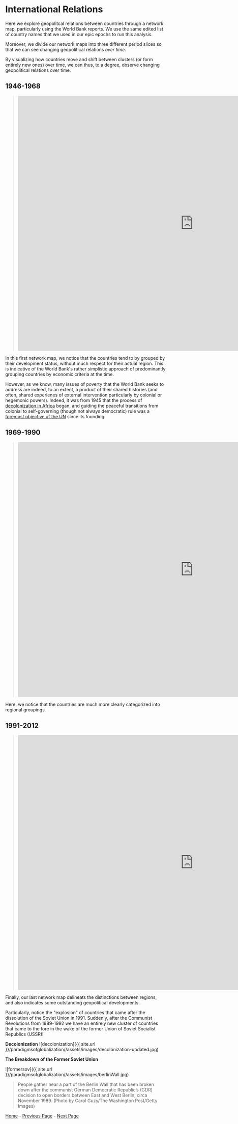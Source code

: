 # **International Relations**
 
Here we explore geopolitcal relations between countries through a network map, particularly using the World Bank reports. We use the same edited list of country names that we used in our epic epochs to run this analysis. 

Moreover, we divide our network maps into three different period slices so that we can see changing geopolitical relations *over time*. 


By visualizing how countries move and shift between clusters (or form entirely new ones) over time, we can thus, to a degree, observe changing geopolitical relations over time. 


## **1946-1968**
> <iframe src="https://documents.cortext.net/lib/mapexplorer/explorerjs.html?file=https://assets.cortext.net/docs/d7d64cc38fff0d65a6ff8afbbc8c2894" frameborder="0" style="overflow:hidden;border:1px solid #DDDDDD;" width="1100" height="800" allowfullscreen></iframe>

In this first network map, we notice that the countries tend to by grouped by their development status, without much respect for their actual region. This is indicative of the World Bank's rather simplistic approach of predominantly grouping countries by economic criteria at the time. 

However, as we know, many issues of poverty that the World Bank seeks to address are indeed, to an extent, a product of their shared histories (and often, shared experienes of external intervention particularly by colonial or hegemonic powers). Indeed, it was from 1945 that the process of [decolonization in Africa](https://history.state.gov/milestones/1945-1952/asia-and-africa) began, and guiding the peaceful transitions from colonial to self-governing (though not always democratic) rule was a [foremost objective of the UN](http://www.un.org/en/sections/issues-depth/decolonization/) since its founding.



## **1969-1990**

> <iframe src="https://documents.cortext.net/lib/mapexplorer/explorerjs.html?file=https://assets.cortext.net/docs/ec3b4e4e02a0035da7c63f574ca36878" frameborder="0" style="overflow:hidden;border:1px solid #DDDDDD;" width="1100" height="800" allowfullscreen></iframe>

Here, we notice that the countries are much more clearly categorized into regional groupings. 

## **1991-2012**

> <iframe src="https://documents.cortext.net/lib/mapexplorer/explorerjs.html?file=https://assets.cortext.net/docs/6c19a2c040fb851fa31254a73f1b7c67" frameborder="0" style="overflow:hidden;border:1px solid #DDDDDD;" width="1100" height="800" allowfullscreen></iframe>

Finally, our last network map delineats the distinctions between regions, and also indicates some outstanding geopolitical developments. 

Particularly, notice the "explosion" of countries that came after the dissolution of the Soviet Union in 1991. Suddenly, after the Communist Revolutions from 1989-1992 we have an entirely new cluster of countries that came to the fore in the wake of the former Union of Soviet Socialist Republics (USSR)!




**Decolonization** 
![decolonization]({{ site.url }}/paradigmsofglobalization//assets/images/decolonization-updated.jpg)	


**The Breakdown of the Former Soviet Union**

![formersov]({{ site.url }}/paradigmsofglobalization//assets/images/berlinWall.jpg)

> People gather near a part of the Berlin Wall that has been broken down after the communist German Democratic Republic’s (GDR) decision to open borders between East and West Berlin, circa November 1989. (Photo by Carol Guzy/The Washington Post/Getty Images)


 [Home](index.md) - [Previous Page](GeographicEpicEpoch.md) - [Next Page](Limitations.md)
